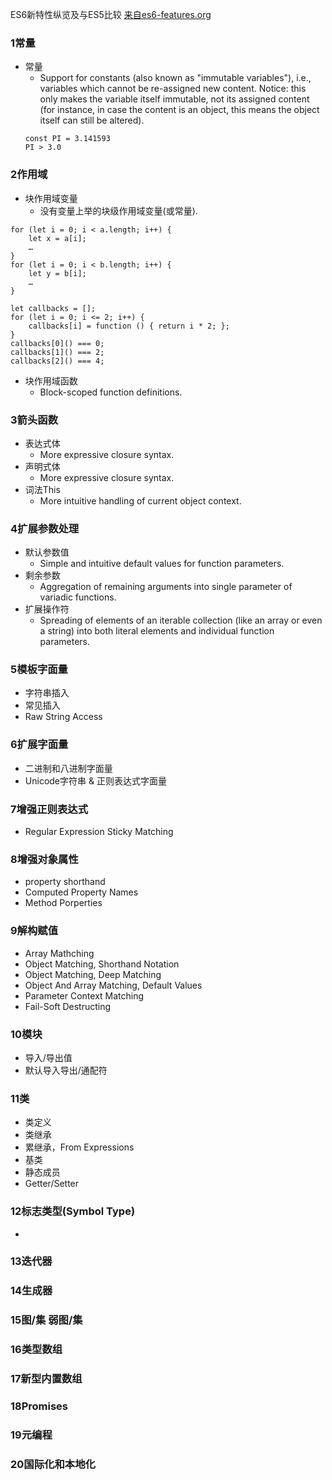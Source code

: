 ES6新特性纵览及与ES5比较
<a href='http://es6-features.org/'>来自es6-features.org<a>

### 1常量
* 常量
  * Support for constants (also known as "immutable variables"), i.e., variables which cannot be re-assigned new content. Notice: this only makes the variable itself immutable, not its assigned content (for instance, in case the content is an object, this means the object itself can still be altered).
  ```
  const PI = 3.141593
  PI > 3.0
  ```

### 2作用域
* 块作用域变量
  * 没有变量上举的块级作用域变量(或常量). 

```
for (let i = 0; i < a.length; i++) {
    let x = a[i];
    …
}
for (let i = 0; i < b.length; i++) {
    let y = b[i];
    …
}

let callbacks = [];
for (let i = 0; i <= 2; i++) {
    callbacks[i] = function () { return i * 2; };
}
callbacks[0]() === 0;
callbacks[1]() === 2;
callbacks[2]() === 4;
```
* 块作用域函数
  * Block-scoped function definitions.
### 3箭头函数
* 表达式体
  * More expressive closure syntax.
* 声明式体
  * More expressive closure syntax.
* 词法This
  * More intuitive handling of current object context.

### 4扩展参数处理
* 默认参数值
  * Simple and intuitive default values for function parameters.
* 剩余参数
  * Aggregation of remaining arguments into single parameter of variadic functions.
* 扩展操作符
  * Spreading of elements of an iterable collection (like an array or even a string) into both literal elements and individual function parameters.

### 5模板字面量
* 字符串插入
* 常见插入
* Raw String Access
### 6扩展字面量
* 二进制和八进制字面量
* Unicode字符串 & 正则表达式字面量
### 7增强正则表达式
* Regular Expression Sticky Matching
### 8增强对象属性
* property shorthand
* Computed Property Names
* Method Porperties
### 9解构赋值
* Array Mathching
* Object Matching, Shorthand Notation
* Object Matching, Deep Matching
* Object And Array Matching, Default Values
* Parameter Context Matching
* Fail-Soft Destructing
### 10模块
* 导入/导出值
* 默认导入导出/通配符
### 11类
* 类定义
* 类继承
* 累继承，From Expressions
* 基类
* 静态成员
* Getter/Setter
### 12标志类型(Symbol Type)
* 
### 13迭代器
### 14生成器
### 15图/集 弱图/集
### 16类型数组
### 17新型内置数组
### 18Promises
### 19元编程
### 20国际化和本地化

